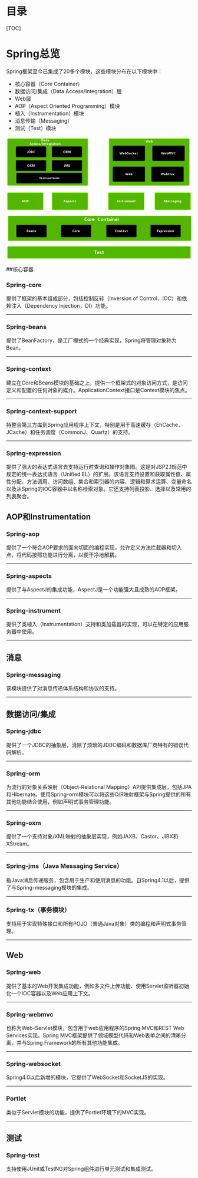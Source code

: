 # 目录
[TOC]

# Spring总览
Spring框架至今已集成了20多个模块，这些模块分布在以下模块中：

- 核心容器（Core Container）
- 数据访问/集成（Data Access/Integration）层
- Web层
- AOP（Aspect Oriented Programming）模块
- 植入（Instrumentation）模块
- 消息传输（Messaging）
- 测试（Test）模块

![1](../../0Image/2022/1617728594.png)

##核心容器
### Spring-core
提供了框架的基本组成部分，包括控制反转（Inversion of Control，IOC）和依赖注入（Dependency Injection，DI）功能。

---

### Spring-beans
提供了BeanFactory，是工厂模式的一个经典实现，Spring将管理对象称为Bean。

---

### Spring-context
建立在Core和Beans模块的基础之上，提供一个框架式的对象访问方式，是访问定义和配置的任何对象的媒介。ApplicationContext接口是Context模块的焦点。

---

### Spring-context-support
持整合第三方库到Spring应用程序上下文，特别是用于高速缓存（EhCache、JCache）和任务调度（CommonJ、Quartz）的支持。

---

### Spring-expression
提供了强大的表达式语言去支持运行时查询和操作对象图。这是对JSP2.1规范中规定的统一表达式语言（Unified EL）的扩展。该语言支持设置和获取属性值、属性分配、方法调用、访问数组、集合和索引器的内容、逻辑和算术运算、变量命名以及从Spring的IOC容器中以名称检索对象。它还支持列表投影、选择以及常用的列表聚合。
 

## AOP和Instrumentation
### Spring-aop
提供了一个符合AOP要求的面向切面的编程实现，允许定义方法拦截器和切入点，将代码按照功能进行分离，以便干净地解耦。

---

### Spring-aspects
提供了与AspectJ的集成功能，AspectJ是一个功能强大且成熟的AOP框架。

---

### Spring-instrument
提供了类植入（Instrumentation）支持和类加载器的实现，可以在特定的应用服务器中使用。

--- 

## 消息
### Spring-messaging
该模块提供了对消息传递体系结构和协议的支持。

---

## 数据访问/集成
### Spring-jdbc
提供了一个JDBC的抽象层，消除了烦琐的JDBC编码和数据库厂商特有的错误代码解析。

---

### Spring-orm
为流行的对象关系映射（Object-Relational Mapping）API提供集成层，包括JPA和Hibernate。使用Spring-orm模块可以将这些O/R映射框架与Spring提供的所有其他功能结合使用，例如声明式事务管理功能。

---
 
### Spring-oxm
提供了一个支持对象/XML映射的抽象层实现，例如JAXB、Castor、JiBX和XStream。

---

### Spring-jms（Java Messaging Service）
指Java消息传递服务，包含用于生产和使用消息的功能。自Spring4.1以后，提供了与Spring-messaging模块的集成。

---

### Spring-tx（事务模块）
支持用于实现特殊接口和所有POJO（普通Java对象）类的编程和声明式事务管理。

---

## Web
### Spring-web
提供了基本的Web开发集成功能，例如多文件上传功能、使用Servlet监听器初始化一个IOC容器以及Web应用上下文。

---

### Spring-webmvc
也称为Web-Servlet模块，包含用于web应用程序的Spring MVC和REST Web Services实现。Spring MVC框架提供了领域模型代码和Web表单之间的清晰分离，并与Spring Framework的所有其他功能集成。

---

### Spring-websocket
Spring4.0以后新增的模块，它提供了WebSocket和SocketJS的实现。

---

### Portlet
类似于Servlet模块的功能，提供了Portlet环境下的MVC实现。

---

## 测试
### Spring-test
支持使用JUnit或TestNG对Spring组件进行单元测试和集成测试。



